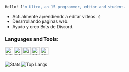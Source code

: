 ```js
Hello! I'm Ultro, an 15 programmer, editor and student.
```

-  Actualmente aprendiendo a editar videos. :)
-  Desarrollando paginas web. 
-  Ayudo y creo Bots de Discord. <br />

### Languages and Tools:

<img align="left" alt="Visual Studio Code" width="26px" src="https://i.imgur.com/LwSdAlE.png" />
<img align="left" alt="discord.js" width="26px" src="https://i.imgur.com/SI1DZf3.png" />
<img align="left" alt="js" width="26px" src="https://i.imgur.com/3u1wzwE.png" />
<img align="left" alt="node.js" width="26px" src="https://i.imgur.com/tYLFZBh.png" /> 
<img align="left" alt="photoshop" width="26px" src="https://i.imgur.com/OC1RcS5.jpg" /> <br />

<br />

![Stats](https://github-readme-stats.vercel.app/api?username=soyultro&show_icons=true&theme=radical)
![Top Langs](https://github-readme-stats.vercel.app/api/top-langs/?username=soyultro&layout=compact&theme=radical)
